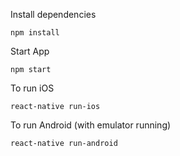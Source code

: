 Install dependencies

```npm install```

Start App

```npm start```

To run iOS

```react-native run-ios```

To run Android (with emulator running)

```react-native run-android ```
